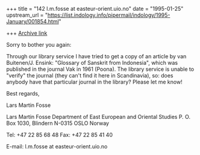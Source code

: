 +++
title = "142 l.m.fosse at easteur-orient.uio.no"
date = "1995-01-25"
upstream_url = "https://list.indology.info/pipermail/indology/1995-January/001854.html"

+++
[Archive link](https://list.indology.info/pipermail/indology/1995-January/001854.html)

Sorry to bother you again:

Through our library service I have tried to get a copy of an article by van
Buitenen/J. Ensink: "Glossary of Sanskrit from Indonesia", which was
published in the journal Vak in 1961 (Poona). The library service is unable
to "verify" the journal (they can't find it here in Scandinavia), so: does
anybody have that particular journal in the library? Please let me know!

Best regards,

Lars Martin Fosse



Lars Martin Fosse
Department of East European
and Oriental Studies
P. O. Box 1030, Blindern
N-0315 OSLO Norway

Tel: +47 22 85 68 48
Fax: +47 22 85 41 40

E-mail: l.m.fosse at easteur-orient.uio.no







